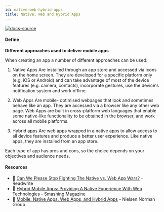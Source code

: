 ```yaml
---
id: native-web-hybrid-apps
title: Native, Web and Hybrid Apps
---
```


[![docs-source](https://img.shields.io/badge/SRC-UX%20Companion-blue)](https://play.google.com/store/apps/details?id=com.cyberduck.uxcompanion)

#### Define

**Different approaches used to deliver mobile apps**

When creating an app a number of different approaches can be used:

1. Native Apps Are installed through an app store and accessed via icons on the home screen. They are developed for a specific platform only (e.g. iOS or Android) and can take advantage of most of the device features (e.g. camera, contacts), incorporate gestures, use the device's notification system and work offline.

2. Web Apps Are mobile- optimised webpages that look and sometimes behave like an app. They are accessed via a browser like any other web page. Web Apps are built in cross-platform web languages that enable some native-like functionality to be obtained in the browser, and work across all mobile platforms.

3. Hybrid apps Are web apps wrapped in a native apps to allow access to all device features and produce a better user experience. Like native apps, they are installed from an app store. 

Each type of app has pros and cons, so the choice depends on your objectives and audience needs.

#### Resources

* 📃 [Can We Please Stop Fighting The Native vs. Web App Wars?](http://readwrite.com/2015/02/27/native-vs-web-apps-ceasefire/) - Readwrite
* 📃 [Hybrid Mobile Apps: Providing A Native Experience With Web Technologies](https://www.smashingmagazine.com/2014/10/providing-a-native-experience-with-web-technologies/) - Smashing Magazine
* 📃 [Mobile: Native Apps. Web Apps, and Hybrid Apps](https://www.nngroup.com/articles/mobile-native-apps/) - Nielsen Norman Group